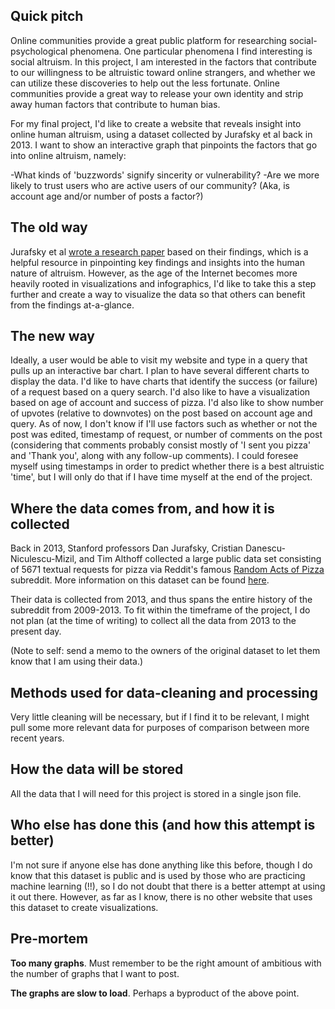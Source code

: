 ## Quick pitch

Online communities provide a great public platform for researching social-psychological phenomena. One particular phenomena I find interesting is social altruism. In this project, I am interested in the factors that contribute to our willingness to be altruistic toward online strangers, and whether we can utilize these discoveries to help out the less fortunate. Online communities provide a great way to release your own identity and strip away human factors that contribute to human bias.

For my final project, I'd like to create a website that reveals insight into online human altruism, using a dataset collected by Jurafsky et al back in 2013. I want to show an interactive graph that pinpoints the factors that go into online altruism, namely:

-What kinds of 'buzzwords' signify sincerity or vulnerability?
-Are we more likely to trust users who are active users of our community? (Aka, is account age and/or number of posts a factor?)

## The old way

Jurafsky et al [wrote a research paper](http://cs.stanford.edu/~althoff/raop-dataset/altruistic_requests_icwsm.pdf) based on their findings, which is a helpful resource in pinpointing key findings and insights into the human nature of altruism. However, as the age of the Internet becomes more heavily rooted in visualizations and infographics, I'd like to take this a step further and create a way to visualize the data so that others can benefit from the findings at-a-glance.

## The new way

Ideally, a user would be able to visit my website and type in a query that pulls up an interactive bar chart. I plan to have several different charts to display the data. I'd like to have charts that identify the success (or failure) of a request based on a query search. I'd also like to have a visualization based on age of account and success of pizza. I'd also like to show number of upvotes (relative to downvotes) on the post based on account age and query. As of now, I don't know if I'll use factors such as whether or not the post was edited, timestamp of request, or number of comments on the post (considering that comments probably consist mostly of 'I sent you pizza' and 'Thank you', along with any follow-up comments). I could foresee myself using timestamps in order to predict whether there is a best altruistic 'time', but I will only do that if I have time myself at the end of the project.

## Where the data comes from, and how it is collected

Back in 2013, Stanford professors Dan Jurafsky, Cristian Danescu-Niculescu-Mizil, and Tim Althoff collected a large public data set consisting of 5671 textual requests for pizza via Reddit's famous [Random Acts of Pizza](http://www.reddit.com/r/Random_Acts_Of_Pizza/) subreddit. More information on this dataset can be found [here](http://cs.stanford.edu/~althoff/raop-dataset/).

Their data is collected from 2013, and thus spans the entire history of the subreddit from 2009-2013. To fit within the timeframe of the project, I do not plan (at the time of writing) to collect all the data from 2013 to the present day.

(Note to self: send a memo to the owners of the original dataset to let them know that I am using their data.)

## Methods used for data-cleaning and processing

Very little cleaning will be necessary, but if I find it to be relevant, I might pull some more relevant data for purposes of comparison between more recent years.

## How the data will be stored

All the data that I will need for this project is stored in a single json file.

## Who else has done this (and how this attempt is better)

I'm not sure if anyone else has done anything like this before, though I do know that this dataset is public and is used by those who are practicing machine learning (!!), so I do not doubt that there is a better attempt at using it out there. However, as far as I know, there is no other website that uses this dataset to create visualizations.

## Pre-mortem

**Too many graphs**. Must remember to be the right amount of ambitious with the number of graphs that I want to post.

**The graphs are slow to load**. Perhaps a byproduct of the above point.
